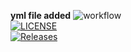 **yml file added**
![workflow](https://github.com/a5ea5em5int/semUpdate/actions/workflows/main.yml/badge.svg)  
[![LICENSE](https://img.shields.io/github/license/a5ea5em5int/sem.svg?style=flat-square)](https://github.com/a5ea5em5int/sem/blob/master/LICENSE)  
[![Releases](https://img.shields.io/github/release/a5ea5em5int/sem/all.svg?style=flat-square)](https://github.com/a5ea5em5int/sem/releases)